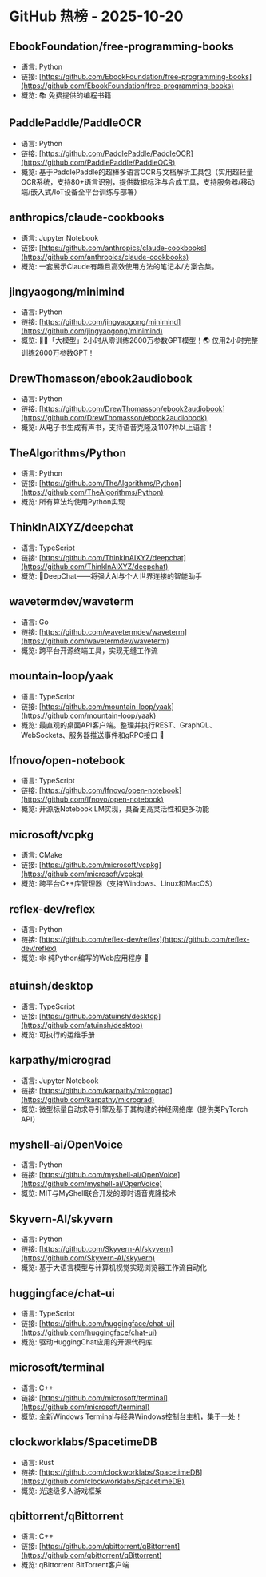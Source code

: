 # GitHub 热榜 - 2025-10-20

## EbookFoundation/free-programming-books
- 语言: Python
- 链接: [https://github.com/EbookFoundation/free-programming-books](https://github.com/EbookFoundation/free-programming-books)
- 概览: 📚 免费提供的编程书籍

## PaddlePaddle/PaddleOCR
- 语言: Python
- 链接: [https://github.com/PaddlePaddle/PaddleOCR](https://github.com/PaddlePaddle/PaddleOCR)
- 概览: 基于PaddlePaddle的超棒多语言OCR与文档解析工具包（实用超轻量OCR系统，支持80+语言识别，提供数据标注与合成工具，支持服务器/移动端/嵌入式/IoT设备全平台训练与部署）

## anthropics/claude-cookbooks
- 语言: Jupyter Notebook
- 链接: [https://github.com/anthropics/claude-cookbooks](https://github.com/anthropics/claude-cookbooks)
- 概览: 一套展示Claude有趣且高效使用方法的笔记本/方案合集。

## jingyaogong/minimind
- 语言: Python
- 链接: [https://github.com/jingyaogong/minimind](https://github.com/jingyaogong/minimind)
- 概览: 🚀🚀「大模型」2小时从零训练2600万参数GPT模型！🌏 仅用2小时完整训练2600万参数GPT！

## DrewThomasson/ebook2audiobook
- 语言: Python
- 链接: [https://github.com/DrewThomasson/ebook2audiobook](https://github.com/DrewThomasson/ebook2audiobook)
- 概览: 从电子书生成有声书，支持语音克隆及1107种以上语言！

## TheAlgorithms/Python
- 语言: Python
- 链接: [https://github.com/TheAlgorithms/Python](https://github.com/TheAlgorithms/Python)
- 概览: 所有算法均使用Python实现

## ThinkInAIXYZ/deepchat
- 语言: TypeScript
- 链接: [https://github.com/ThinkInAIXYZ/deepchat](https://github.com/ThinkInAIXYZ/deepchat)
- 概览: 🐬DeepChat——将强大AI与个人世界连接的智能助手

## wavetermdev/waveterm
- 语言: Go
- 链接: [https://github.com/wavetermdev/waveterm](https://github.com/wavetermdev/waveterm)
- 概览: 跨平台开源终端工具，实现无缝工作流

## mountain-loop/yaak
- 语言: TypeScript
- 链接: [https://github.com/mountain-loop/yaak](https://github.com/mountain-loop/yaak)
- 概览: 最直观的桌面API客户端。整理并执行REST、GraphQL、WebSockets、服务器推送事件和gRPC接口 🦬

## lfnovo/open-notebook
- 语言: TypeScript
- 链接: [https://github.com/lfnovo/open-notebook](https://github.com/lfnovo/open-notebook)
- 概览: 开源版Notebook LM实现，具备更高灵活性和更多功能

## microsoft/vcpkg
- 语言: CMake
- 链接: [https://github.com/microsoft/vcpkg](https://github.com/microsoft/vcpkg)
- 概览: 跨平台C++库管理器（支持Windows、Linux和MacOS）

## reflex-dev/reflex
- 语言: Python
- 链接: [https://github.com/reflex-dev/reflex](https://github.com/reflex-dev/reflex)
- 概览: 🕸️ 纯Python编写的Web应用程序 🐍

## atuinsh/desktop
- 语言: TypeScript
- 链接: [https://github.com/atuinsh/desktop](https://github.com/atuinsh/desktop)
- 概览: 可执行的运维手册

## karpathy/micrograd
- 语言: Jupyter Notebook
- 链接: [https://github.com/karpathy/micrograd](https://github.com/karpathy/micrograd)
- 概览: 微型标量自动求导引擎及基于其构建的神经网络库（提供类PyTorch API）

## myshell-ai/OpenVoice
- 语言: Python
- 链接: [https://github.com/myshell-ai/OpenVoice](https://github.com/myshell-ai/OpenVoice)
- 概览: MIT与MyShell联合开发的即时语音克隆技术

## Skyvern-AI/skyvern
- 语言: Python
- 链接: [https://github.com/Skyvern-AI/skyvern](https://github.com/Skyvern-AI/skyvern)
- 概览: 基于大语言模型与计算机视觉实现浏览器工作流自动化

## huggingface/chat-ui
- 语言: TypeScript
- 链接: [https://github.com/huggingface/chat-ui](https://github.com/huggingface/chat-ui)
- 概览: 驱动HuggingChat应用的开源代码库

## microsoft/terminal
- 语言: C++
- 链接: [https://github.com/microsoft/terminal](https://github.com/microsoft/terminal)
- 概览: 全新Windows Terminal与经典Windows控制台主机，集于一处！

## clockworklabs/SpacetimeDB
- 语言: Rust
- 链接: [https://github.com/clockworklabs/SpacetimeDB](https://github.com/clockworklabs/SpacetimeDB)
- 概览: 光速级多人游戏框架

## qbittorrent/qBittorrent
- 语言: C++
- 链接: [https://github.com/qbittorrent/qBittorrent](https://github.com/qbittorrent/qBittorrent)
- 概览: qBittorrent BitTorrent客户端

